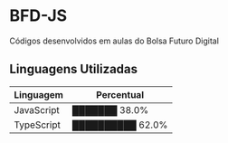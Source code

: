 # BFD-JS
Códigos desenvolvidos em aulas do Bolsa Futuro Digital


 ## Linguagens Utilizadas

| Linguagem   | Percentual |
|-------------|------------|
| JavaScript  | ███████ 38.0% |
| TypeScript  | ██████████ 62.0% |

